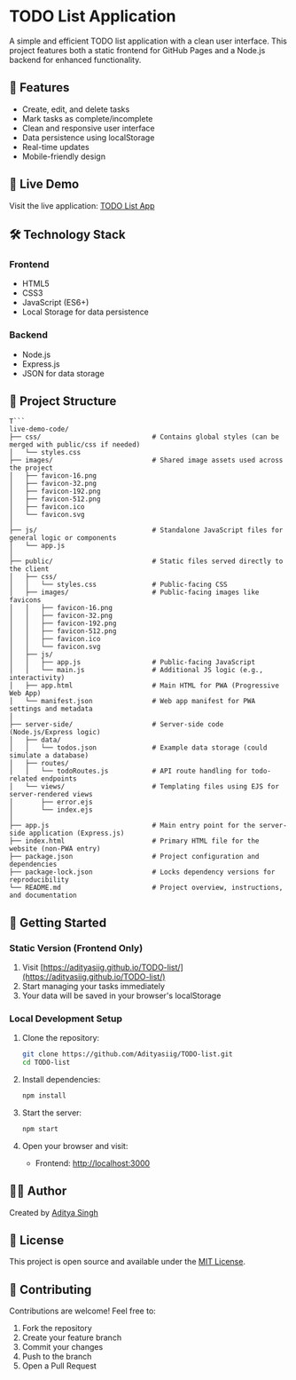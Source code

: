 # TODO List Application

A simple and efficient TODO list application with a clean user interface. This project features both a static frontend for GitHub Pages and a Node.js backend for enhanced functionality.

## 🌟 Features

- Create, edit, and delete tasks
- Mark tasks as complete/incomplete
- Clean and responsive user interface
- Data persistence using localStorage
- Real-time updates
- Mobile-friendly design

## 🔗 Live Demo

Visit the live application: [TODO List App](https://adityasiig.github.io/TODO-list/)

## 🛠️ Technology Stack

### Frontend
- HTML5
- CSS3
- JavaScript (ES6+)
- Local Storage for data persistence

### Backend
- Node.js
- Express.js
- JSON for data storage

## 📁 Project Structure

```
T```
live-demo-code/
├── css/                            # Contains global styles (can be merged with public/css if needed)
│   └── styles.css
├── images/                         # Shared image assets used across the project
│   ├── favicon-16.png
│   ├── favicon-32.png
│   ├── favicon-192.png
│   ├── favicon-512.png
│   ├── favicon.ico
│   └── favicon.svg
│
├── js/                             # Standalone JavaScript files for general logic or components
│   └── app.js
│
├── public/                         # Static files served directly to the client
│   ├── css/
│   │   └── styles.css              # Public-facing CSS
│   ├── images/                     # Public-facing images like favicons
│   │   ├── favicon-16.png
│   │   ├── favicon-32.png
│   │   ├── favicon-192.png
│   │   ├── favicon-512.png
│   │   ├── favicon.ico
│   │   └── favicon.svg
│   ├── js/
│   │   ├── app.js                  # Public-facing JavaScript
│   │   └── main.js                 # Additional JS logic (e.g., interactivity)
│   ├── app.html                    # Main HTML for PWA (Progressive Web App)
│   └── manifest.json               # Web app manifest for PWA settings and metadata
│
├── server-side/                    # Server-side code (Node.js/Express logic)
│   ├── data/
│   │   └── todos.json              # Example data storage (could simulate a database)
│   ├── routes/
│   │   └── todoRoutes.js           # API route handling for todo-related endpoints
│   └── views/                      # Templating files using EJS for server-rendered views
│       ├── error.ejs
│       └── index.ejs
│
├── app.js                          # Main entry point for the server-side application (Express.js)
├── index.html                      # Primary HTML file for the website (non-PWA entry)
├── package.json                    # Project configuration and dependencies
├── package-lock.json               # Locks dependency versions for reproducibility
└── README.md                       # Project overview, instructions, and documentation
```


## 🚀 Getting Started

### Static Version (Frontend Only)
1. Visit [https://adityasiig.github.io/TODO-list/](https://adityasiig.github.io/TODO-list/)
2. Start managing your tasks immediately
3. Your data will be saved in your browser's localStorage

### Local Development Setup
1. Clone the repository:
   ```bash
   git clone https://github.com/Adityasiig/TODO-list.git
   cd TODO-list
   ```

2. Install dependencies:
   ```bash
   npm install
   ```

3. Start the server:
   ```bash
   npm start
   ```

4. Open your browser and visit:
   - Frontend: [http://localhost:3000](http://localhost:3000)

## 👨‍💻 Author

Created by [Aditya Singh](https://adityasiig.github.io/Portfolio/)

## 📄 License

This project is open source and available under the [MIT License](LICENSE).

## 🤝 Contributing

Contributions are welcome! Feel free to:

1. Fork the repository
2. Create your feature branch
3. Commit your changes
4. Push to the branch
5. Open a Pull Request
